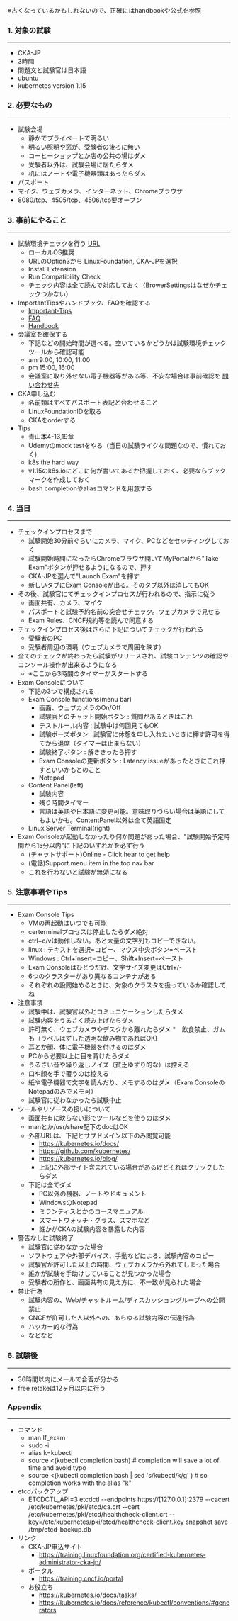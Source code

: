 ※古くなっているかもしれないので、正確にはhandbookや公式を参照

### 1. 対象の試験
***
* CKA-JP
* 3時間
* 問題文と試験官は日本語
* ubuntu
* kubernetes version 1.15

### 2. 必要なもの
***
* 試験会場
	* 静かでプライベートで明るい
	* 明るい照明や窓が、受験者の後ろに無い
	* コーヒーショップとか店の公共の場はダメ
	* 受験者以外は、試験会場に居たらダメ
	* 机にはノートや電子機器類はあったらダメ
* パスポート
* マイク、ウェブカメラ、インターネット、Chromeブラウザ
* 8080/tcp、4505/tcp、4506/tcp要オープン

### 3. 事前にやること
***
* 試験環境チェックを行う [URL](https://www.examslocal.com/ScheduleExam/Home/CompatibilityCheck)
	* ローカルOS推奨
	* URLのOption3から LinuxFoundation, CKA-JPを選択
	* Install Extension
	* Run Compatibility Check
	* チェック内容は全て読んで対応しておく（BrowerSettingsはなぜかチェックつかない）
* ImportantTipsやハンドブック、FAQを確認する
	* [Important-Tips](file/Important-Tips-CKA-CKAD-Master-8.5.19.pdf)
	* [FAQ](file/CKA-CKAD-FAQ-8.5.19.pdf)
	* [Handbook](file/CKA-CKAD-Candidate-Handbook-8.5.19.pdf)
* 会議室を確保する
	* 下記などの開始時間が選べる。空いているかどうかは試験環境チェックツールから確認可能
	* am 9:00, 10:00, 11:00
	* pm 15:00, 16:00
	* 会議室に取り外せない電子機器等がある等、不安な場合は事前確認を [問い合わせ先](mailto:customersupport@rt.linuxfoundation.org)
* CKA申し込む
	* 名前類はすべてパスポート表記と合わせること
	* LinuxFoundationIDを取る
	* CKAをorderする
* Tips
	* 青山本4-13,19章
	* Udemyのmock testをやる（当日の試験ライクな問題なので、慣れておく)
	* k8s the hard way
	* v1.15のk8s.ioにどこに何が書いてあるか把握しておく、必要ならブックマークを作成しておく
	* bash completionやaliasコマンドを用意する

### 4. 当日
***
* チェックインプロセスまで
	* 試験開始30分前ぐらいにカメラ、マイク、PCなどをセッティングしておく
	* 試験開始時間になったらChromeブラウザ開いてMyPortalから"Take Exam"ボタンが押せるようになるので、押す
	* CKA-JPを選んで"Launch Exam"を押す
	* 新しいタブにExam Consoleが出る。そのタブ以外は消してもOK
* その後、試験官にてチェックインプロセスが行われるので、指示に従う
	* 画面共有、カメラ、マイク
	* パスポートと試験予約名前の突合せチェック。ウェブカメラで見せる
	* Exam Rules、CNCF規約等を読んで同意する
* チェックインプロセス後はさらに下記についてチェックが行われる
	* 受験者のPC
	* 受験者周辺の環境（ウェブカメラで周囲を映す）
* 全てのチェックが終わったら試験がリリースされ、試験コンテンツの確認やコンソール操作が出来るようになる
	* ※ここから3時間のタイマーがスタートする
* Exam Consoleについて
	* 下記の3つで構成される
	* Exam Console functions(menu bar)
		* 画面、ウェブカメラのOn/Off
		* 試験官とのチャット開始ボタン : 質問があるときはこれ
		* テストルール内容 : 試験中は何回見てもOK
		* 試験ポーズボタン : 試験官に休憩を申し入れたいときに押す許可を得てから退席（タイマーは止まらない）
		* 試験終了ボタン : 解ききったら押す
		* Exam Consoleの更新ボタン : Latency issueがあったときにこれ押すといいかもとのこと
		* Notepad
	* Content Panel(left)
		* 試験内容
		* 残り時間タイマー
		* 言語は英語や日本語に変更可能。意味取りづらい場合は英語にしてもよいかも。ContentPanel以外は全て英語固定
	* Linux Server Terminal(right)
* Exam Consoleが起動しなかったり何か問題があった場合、"試験開始予定時間から15分以内"に下記のいずれかを必ず行う
	* (チャットサポート)Online - Click hear to get help
	* (電話)Support menu item in the top nav bar
	* これを行わないと試験が無効になる

### 5. 注意事項やTips
***
* Exam Console Tips
	* VMの再起動はいつでも可能
	* certerminalプロセスは停止したらダメ絶対
	* ctrl+c/vは動作しない。あと大量の文字列もコピーできない。
	* linux : テキストを選択=コピー、マウス中央ボタン=ペースト
	* Windows : Ctrl+Insert=コピー、Shift+Insert=ペースト
	* Exam Consoleはひとつだけ、文字サイズ変更はCtrl+/-
	* 6つのクラスターがあり異なるコンテナがある
	* それぞれの設問始めるときに、対象のクラスタを扱っているか確認してね
* 注意事項
	* 試験中は、試験官以外とコミュニケーションしたらダメ
	* 試験内容をうるさく読み上げたらダメ
	* 許可無く、ウェブカメラやデスクから離れたらダメ
	*　飲食禁止、ガムも（ラベルはずした透明な飲み物であればOK)
	* 耳とか顔、体に電子機器を付けるのはダメ
	* PCから必要以上に目を背けたらダメ
	* うるさい音や繰り返しノイズ（貧乏ゆすり的な）は控える
	* 口や顔を手で覆うのは控える
	* 紙や電子機器で文字を読んだり、メモするのはダメ（Exam ConsoleのNotepadのみでメモ可）
	* 試験官に従わなかったら試験中止
* ツールやリソースの扱いについて
	* 画面共有に映らない形でツールなどを使うのはダメ
	* manとか/usr/share配下のdocはOK
	* 外部URLは、下記とサブドメイン以下のみ閲覧可能
		* https://kubernetes.io/docs/
		* https://github.com/kubernetes/
		* https://kubernetes.io/blog/
		* 上記に外部サイト含まれている場合があるけどそれはクリックしたらダメ
	* 下記は全てダメ
		* PC以外の機器、ノートやドキュメント
		* WindowsのNotepad
		* ミランティスとかのコースマニュアル
		* スマートウォッチ・グラス、スマホなど
		* 誰かがCKAの試験内容を暴露した内容
* 警告なしに試験終了
	* 試験官に従わなかった場合
	* ソフトウェアや外部デバイス、手動などによる、試験内容のコピー
	* 試験官が許可した以上の時間、ウェブカメラから外れてしまった場合
	* 誰かが試験を手助けしていることが見つかった場合
	* 受験者の所作と、画面共有の見え方に、不一致が見られた場合
* 禁止行為
	* 試験内容の、Web/チャットルーム/ディスカッショングループへの公開禁止
	* CNCFが許可した人以外への、あらゆる試験内容の伝達行為
	* ハッカー的な行為
	* などなど

### 6. 試験後
***
* 36時間以内にメールで合否が分かる
* free retakeは12ヶ月以内に行う

### Appendix
***
* コマンド  
	* man If_exam
	* sudo -i
	* alias k=kubectl
	* source <(kubectl completion bash) # completion will save a lot of time and avoid typo
	* source <(kubectl completion bash | sed 's/kubectl/k/g' ) # so completion works with the alias "k"
* etcdバックアップ
	* ETCDCTL_API=3 etcdctl --endpoints https://[127.0.0.1]:2379 --cacert /etc/kubernetes/pki/etcd/ca.crt --cert /etc/kubernetes/pki/etcd/healthcheck-client.crt --key=/etc/kubernetes/pki/etcd/healthcheck-client.key snapshot save /tmp/etcd-backup.db
* リンク
	* CKA-JP申込サイト
		* https://training.linuxfoundation.org/certified-kubernetes-administrator-cka-jp/
	* ポータル
		* https://training.cncf.io/portal
	* お役立ち
		* https://kubernetes.io/docs/tasks/
		* https://kubernetes.io/docs/reference/kubectl/conventions/#generators
